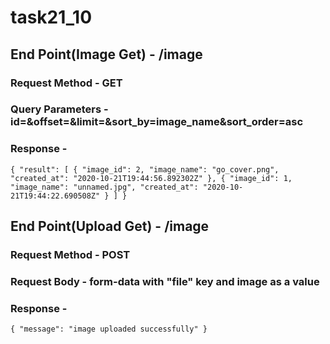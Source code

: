 # task21_10

## End Point(Image Get) - /image
### Request Method - GET
### Query Parameters - id=&offset=&limit=&sort_by=image_name&sort_order=asc
### Response - 
`{
    "result": [
        {
            "image_id": 2,
            "image_name": "go_cover.png",
            "created_at": "2020-10-21T19:44:56.892302Z"
        },
        {
            "image_id": 1,
            "image_name": "unnamed.jpg",
            "created_at": "2020-10-21T19:44:22.690508Z"
        }
    ]
}`

## End Point(Upload Get) - /image
### Request Method - POST
### Request Body - form-data with "file" key and image as a value
### Response - 
`{
    "message": "image uploaded successfully"
}`

